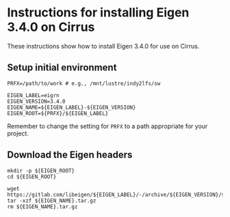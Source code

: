 Instructions for installing Eigen 3.4.0 on Cirrus
=================================================

These instructions show how to install Eigen 3.4.0 for use on Cirrus.


Setup initial environment
-------------------------

```
PRFX=/path/to/work # e.g., /mnt/lustre/indy2lfs/sw

EIGEN_LABEL=eigrn
EIGEN_VERSION=3.4.0
EIGEN_NAME=${EIGEN_LABEL}-${EIGEN_VERSION}
EIGEN_ROOT=${PRFX}/${EIGEN_LABEL}
```

Remember to change the setting for `PRFX` to a path appropriate for your project.


Download the Eigen headers
--------------------------

```
mkdir -p ${EIGEN_ROOT}
cd ${EIGEN_ROOT}

wget https://gitlab.com/libeigen/${EIGEN_LABEL}/-/archive/${EIGEN_VERSION}/${EIGEN_NAME}.tar.gz
tar -xzf ${EIGEN_NAME}.tar.gz
rm ${EIGEN_NAME}.tar.gz
```
